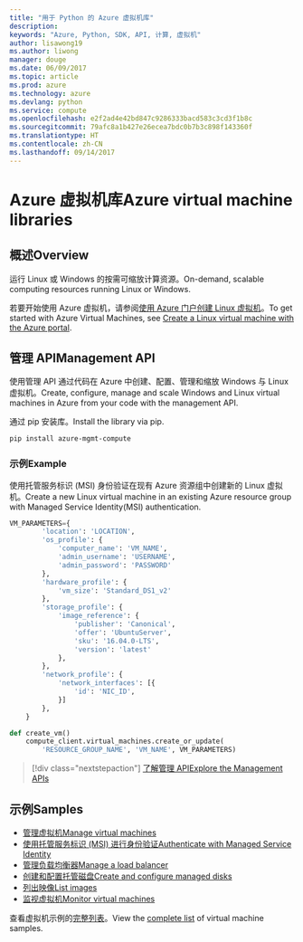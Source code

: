```yaml
---
title: "用于 Python 的 Azure 虚拟机库"
description: 
keywords: "Azure, Python, SDK, API, 计算, 虚拟机"
author: lisawong19
ms.author: liwong
manager: douge
ms.date: 06/09/2017
ms.topic: article
ms.prod: azure
ms.technology: azure
ms.devlang: python
ms.service: compute
ms.openlocfilehash: e2f2ad4e42bd847c9286333bacd583c3cd3f1b8c
ms.sourcegitcommit: 79afc8a1b427e26ecea7bdc0b7b3c898f143360f
ms.translationtype: HT
ms.contentlocale: zh-CN
ms.lasthandoff: 09/14/2017
---
```

# <a name="azure-virtual-machine-libraries"></a><span data-ttu-id="74054-103">Azure 虚拟机库</span><span class="sxs-lookup"><span data-stu-id="74054-103">Azure virtual machine libraries</span></span>

## <a name="overview"></a><span data-ttu-id="74054-104">概述</span><span class="sxs-lookup"><span data-stu-id="74054-104">Overview</span></span>

<span data-ttu-id="74054-105">运行 Linux 或 Windows 的按需可缩放计算资源。</span><span class="sxs-lookup"><span data-stu-id="74054-105">On-demand, scalable computing resources running Linux or Windows.</span></span>

<span data-ttu-id="74054-106">若要开始使用 Azure 虚拟机，请参阅[使用 Azure 门户创建 Linux 虚拟机](/azure/virtual-machines/linux/quick-create-portal)。</span><span class="sxs-lookup"><span data-stu-id="74054-106">To get started with Azure Virtual Machines, see [Create a Linux virtual machine with the Azure portal](/azure/virtual-machines/linux/quick-create-portal).</span></span>

## <a name="management-api"></a><span data-ttu-id="74054-107">管理 API</span><span class="sxs-lookup"><span data-stu-id="74054-107">Management API</span></span>

<span data-ttu-id="74054-108">使用管理 API 通过代码在 Azure 中创建、配置、管理和缩放 Windows 与 Linux 虚拟机。</span><span class="sxs-lookup"><span data-stu-id="74054-108">Create, configure, manage and scale Windows and Linux virtual machines in Azure from your code with the management API.</span></span>

<span data-ttu-id="74054-109">通过 pip 安装库。</span><span class="sxs-lookup"><span data-stu-id="74054-109">Install the library via pip.</span></span>

```bash
pip install azure-mgmt-compute 
```   

### <a name="example"></a><span data-ttu-id="74054-110">示例</span><span class="sxs-lookup"><span data-stu-id="74054-110">Example</span></span>

<span data-ttu-id="74054-111">使用托管服务标识 (MSI) 身份验证在现有 Azure 资源组中创建新的 Linux 虚拟机。</span><span class="sxs-lookup"><span data-stu-id="74054-111">Create a new Linux virtual machine in an existing Azure resource group with Managed Service Identity(MSI) authentication.</span></span>

```python
VM_PARAMETERS={
        'location': 'LOCATION',
        'os_profile': {
            'computer_name': 'VM_NAME',
            'admin_username': 'USERNAME',
            'admin_password': 'PASSWORD'
        },
        'hardware_profile': {
            'vm_size': 'Standard_DS1_v2'
        },
        'storage_profile': {
            'image_reference': {
                'publisher': 'Canonical',
                'offer': 'UbuntuServer',
                'sku': '16.04.0-LTS',
                'version': 'latest'
            },
        },
        'network_profile': {
            'network_interfaces': [{
                'id': 'NIC_ID',
            }]
        },
    }

def create_vm()
    compute_client.virtual_machines.create_or_update(
        'RESOURCE_GROUP_NAME', 'VM_NAME', VM_PARAMETERS)
```

> [!div class="nextstepaction"]
> [<span data-ttu-id="74054-112">了解管理 API</span><span class="sxs-lookup"><span data-stu-id="74054-112">Explore the Management APIs</span></span>](/python/api/overview/azure/virtualmachines/managementlibrary)

## <a name="samples"></a><span data-ttu-id="74054-113">示例</span><span class="sxs-lookup"><span data-stu-id="74054-113">Samples</span></span>

* <span data-ttu-id="74054-114">[管理虚拟机][1]</span><span class="sxs-lookup"><span data-stu-id="74054-114">[Manage virtual machines][1]</span></span>
* <span data-ttu-id="74054-115">[使用托管服务标识 (MSI) 进行身份验证][2]</span><span class="sxs-lookup"><span data-stu-id="74054-115">[Authenticate with Managed Service Identity][2]</span></span>
* <span data-ttu-id="74054-116">[管理负载均衡器][3]</span><span class="sxs-lookup"><span data-stu-id="74054-116">[Manage a load balancer][3]</span></span>
* <span data-ttu-id="74054-117">[创建和配置托管磁盘][4]</span><span class="sxs-lookup"><span data-stu-id="74054-117">[Create and configure managed disks][4]</span></span>
* <span data-ttu-id="74054-118">[列出映像][5]</span><span class="sxs-lookup"><span data-stu-id="74054-118">[List images][5]</span></span> 
* <span data-ttu-id="74054-119">[监视虚拟机][6]</span><span class="sxs-lookup"><span data-stu-id="74054-119">[Monitor virtual machines][6]</span></span>

<span data-ttu-id="74054-120">查看虚拟机示例的[完整列表](https://azure.microsoft.com/resources/samples/?platform=python&term=virtual-machines)。</span><span class="sxs-lookup"><span data-stu-id="74054-120">View the [complete list](https://azure.microsoft.com/resources/samples/?platform=python&term=virtual-machines) of virtual machine samples.</span></span>

[1]: https://azure.microsoft.com/resources/samples/virtual-machines-python-manage/
[2]: https://github.com/Azure-Samples/resource-manager-python-manage-resources-with-msi
[3]: https://azure.microsoft.com/resources/samples/network-python-manage-loadbalancer
[4]: ../docs-ref-conceptual/python-sdk-azure-samples-managed-disks.md
[5]: ../docs-ref-conceptual/python-sdk-azure-samples-list-images.md
[6]: ../docs-ref-conceptual/python-sdk-azure-samples-monitor-vms.md